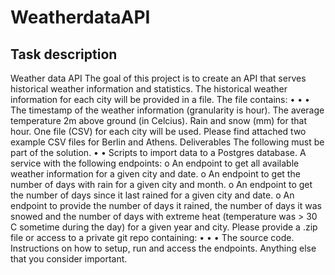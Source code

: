 # WeatherdataAPI

## Task description

Weather data API
The goal of this project is to create an API that serves historical weather information and statistics. The
historical weather information for each city will be provided in a file. The file contains:
•
•
•
The timestamp of the weather information (granularity is hour).
The average temperature 2m above ground (in Celcius).
Rain and snow (mm) for that hour.
One file (CSV) for each city will be used. Please find attached two example CSV files for Berlin and
Athens.
Deliverables
The following must be part of the solution.
•
•
Scripts to import data to a Postgres database.
A service with the following endpoints:
o An endpoint to get all available weather information for a given city and date.
o An endpoint to get the number of days with rain for a given city and month.
o An endpoint to get the number of days since it last rained for a given city and date.
o An endpoint to provide the number of days it rained, the number of days it was snowed
and the number of days with extreme heat (temperature was > 30 C sometime during
the day) for a given year and city.
Please provide a .zip file or access to a private git repo containing:
•
•
•
The source code.
Instructions on how to setup, run and access the endpoints.
Anything else that you consider important.
